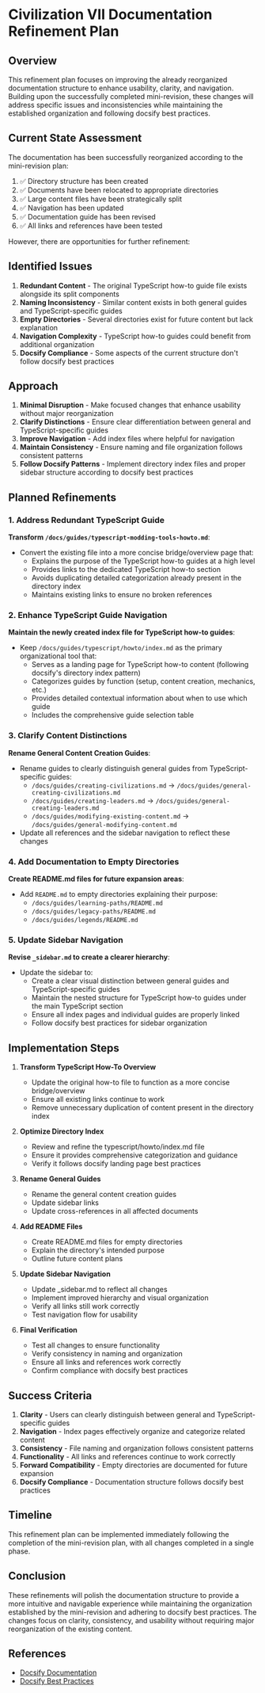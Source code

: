 # Civilization VII Documentation Refinement Plan

## Overview

This refinement plan focuses on improving the already reorganized documentation structure to enhance usability, clarity, and navigation. Building upon the successfully completed mini-revision, these changes will address specific issues and inconsistencies while maintaining the established organization and following docsify best practices.

## Current State Assessment

The documentation has been successfully reorganized according to the mini-revision plan:

1. ✅ Directory structure has been created
2. ✅ Documents have been relocated to appropriate directories
3. ✅ Large content files have been strategically split
4. ✅ Navigation has been updated
5. ✅ Documentation guide has been revised
6. ✅ All links and references have been tested

However, there are opportunities for further refinement:

## Identified Issues

1. **Redundant Content** - The original TypeScript how-to guide file exists alongside its split components
2. **Naming Inconsistency** - Similar content exists in both general guides and TypeScript-specific guides
3. **Empty Directories** - Several directories exist for future content but lack explanation
4. **Navigation Complexity** - TypeScript how-to guides could benefit from additional organization
5. **Docsify Compliance** - Some aspects of the current structure don't follow docsify best practices

## Approach

1. **Minimal Disruption** - Make focused changes that enhance usability without major reorganization
2. **Clarify Distinctions** - Ensure clear differentiation between general and TypeScript-specific guides
3. **Improve Navigation** - Add index files where helpful for navigation
4. **Maintain Consistency** - Ensure naming and file organization follows consistent patterns
5. **Follow Docsify Patterns** - Implement directory index files and proper sidebar structure according to docsify best practices

## Planned Refinements

### 1. Address Redundant TypeScript Guide

**Transform `/docs/guides/typescript-modding-tools-howto.md`**:
- Convert the existing file into a more concise bridge/overview page that:
  - Explains the purpose of the TypeScript how-to guides at a high level
  - Provides links to the dedicated TypeScript how-to section
  - Avoids duplicating detailed categorization already present in the directory index
  - Maintains existing links to ensure no broken references

### 2. Enhance TypeScript Guide Navigation

**Maintain the newly created index file for TypeScript how-to guides**:
- Keep `/docs/guides/typescript/howto/index.md` as the primary organizational tool that:
  - Serves as a landing page for TypeScript how-to content (following docsify's directory index pattern)
  - Categorizes guides by function (setup, content creation, mechanics, etc.)
  - Provides detailed contextual information about when to use which guide
  - Includes the comprehensive guide selection table

### 3. Clarify Content Distinctions

**Rename General Content Creation Guides**:
- Rename guides to clearly distinguish general guides from TypeScript-specific guides:
  - `/docs/guides/creating-civilizations.md` → `/docs/guides/general-creating-civilizations.md`
  - `/docs/guides/creating-leaders.md` → `/docs/guides/general-creating-leaders.md`
  - `/docs/guides/modifying-existing-content.md` → `/docs/guides/general-modifying-content.md`
- Update all references and the sidebar navigation to reflect these changes

### 4. Add Documentation to Empty Directories

**Create README.md files for future expansion areas**:
- Add `README.md` to empty directories explaining their purpose:
  - `/docs/guides/learning-paths/README.md`
  - `/docs/guides/legacy-paths/README.md`
  - `/docs/guides/legends/README.md`

### 5. Update Sidebar Navigation

**Revise `_sidebar.md` to create a clearer hierarchy**:
- Update the sidebar to:
  - Create a clear visual distinction between general guides and TypeScript-specific guides
  - Maintain the nested structure for TypeScript how-to guides under the main TypeScript section
  - Ensure all index pages and individual guides are properly linked
  - Follow docsify best practices for sidebar organization

## Implementation Steps

1. **Transform TypeScript How-To Overview**
   - Update the original how-to file to function as a more concise bridge/overview
   - Ensure all existing links continue to work
   - Remove unnecessary duplication of content present in the directory index

2. **Optimize Directory Index**
   - Review and refine the typescript/howto/index.md file
   - Ensure it provides comprehensive categorization and guidance
   - Verify it follows docsify landing page best practices

3. **Rename General Guides**
   - Rename the general content creation guides
   - Update sidebar links
   - Update cross-references in all affected documents

4. **Add README Files**
   - Create README.md files for empty directories
   - Explain the directory's intended purpose
   - Outline future content plans

5. **Update Sidebar Navigation**
   - Update _sidebar.md to reflect all changes
   - Implement improved hierarchy and visual organization
   - Verify all links still work correctly
   - Test navigation flow for usability

6. **Final Verification**
   - Test all changes to ensure functionality
   - Verify consistency in naming and organization
   - Ensure all links and references work correctly
   - Confirm compliance with docsify best practices

## Success Criteria

1. **Clarity** - Users can clearly distinguish between general and TypeScript-specific guides
2. **Navigation** - Index pages effectively organize and categorize related content
3. **Consistency** - File naming and organization follows consistent patterns
4. **Functionality** - All links and references continue to work correctly
5. **Forward Compatibility** - Empty directories are documented for future expansion
6. **Docsify Compliance** - Documentation structure follows docsify best practices

## Timeline

This refinement plan can be implemented immediately following the completion of the mini-revision plan, with all changes completed in a single phase.

## Conclusion

These refinements will polish the documentation structure to provide a more intuitive and navigable experience while maintaining the organization established by the mini-revision and adhering to docsify best practices. The changes focus on clarity, consistency, and usability without requiring major reorganization of the existing content. 

## References

- [Docsify Documentation](https://docsify.js.org/#/)
- [Docsify Best Practices](https://www.freecodecamp.org/news/how-to-write-good-documentation-with-docsify/) 